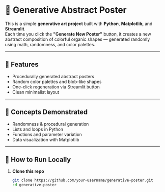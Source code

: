 # 🎨 Generative Abstract Poster

This is a simple **generative art project** built with **Python**, **Matplotlib**, and **Streamlit**.  
Each time you click the **"Generate New Poster"** button, it creates a new abstract composition of colorful organic shapes — generated randomly using math, randomness, and color palettes.

---

## 🌈 Features
- Procedurally generated abstract posters  
- Random color palettes and blob-like shapes  
- One-click regeneration via Streamlit button  
- Clean minimalist layout  

---

## 🧠 Concepts Demonstrated
- Randomness & procedural generation  
- Lists and loops in Python  
- Functions and parameter variation  
- Data visualization with Matplotlib  

---

## 🚀 How to Run Locally

1. **Clone this repo**
   ```bash
   git clone https://github.com/your-username/generative-poster.git
   cd generative-poster
